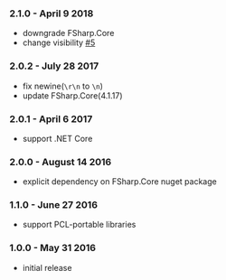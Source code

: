 ### 2.1.0 - April 9 2018
- downgrade FSharp.Core
- change visibility [#5](https://github.com/pocketberserker/Diff.Match.Patch/issues/5)

### 2.0.2 - July 28 2017
- fix newine(`\r\n` to `\n`)
- update FSharp.Core(4.1.17)

### 2.0.1 - April 6 2017
- support .NET Core

### 2.0.0 - August 14 2016
- explicit dependency on FSharp.Core nuget package

### 1.1.0 - June 27 2016
- support PCL-portable libraries

### 1.0.0 - May 31 2016
- initial release
